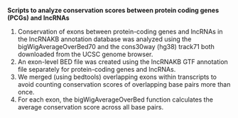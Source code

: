 
<b>Scripts to analyze conservation scores between protein coding genes (PCGs) and lncRNAs</b>

<ol type="1">
<li>Conservation of exons between protein-coding genes and lncRNAs in the lncRNAKB annotation database was analyzed using the bigWigAverageOverBed70 and the cons30way (hg38) track71 both downloaded from the UCSC genome browser.</li>
<li> An exon-level BED file was created using the lncRNAKB GTF annotation file separately for protein-coding genes and lncRNAs.</li> 
<li>We merged (using bedtools) overlapping exons within transcripts to avoid counting conservation scores of overlapping base pairs more than once.</li>
<li>For each exon, the bigWigAverageOverBed function calculates the average conservation score across all base pairs.</li>
</ol>
